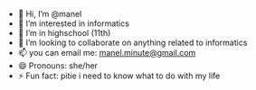 - 👋 Hi, I’m @manel
- 👀 I’m interested in informatics
- 🌱 I’m in highschool (11th) 
- 💞️ I’m looking to collaborate on anything related to informatics
- 📫 you can email me: manel.minute@gmail.com
- 😄 Pronouns: she/her
- ⚡ Fun fact: pitie i need to know what to do with my life

<!---
manelaled/manelaled is a ✨ special ✨ repository because its `README.md` (this file) appears on your GitHub profile.
You can click the Preview link to take a look at your changes.
--->
